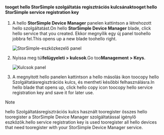 <!--author=alkohli last changed: 06/22/17-->

#### <a name="tooget-hello-storsimple-service-registration-key"></a><span data-ttu-id="21acd-101">tooget hello StorSimple szolgáltatás regisztrációs kulcsának</span><span class="sxs-lookup"><span data-stu-id="21acd-101">tooget hello StorSimple service registration key</span></span>

1. <span data-ttu-id="21acd-102">A hello **StorSimple Device Manager** panelen kattintson a létrehozott hello szolgáltatást.</span><span class="sxs-lookup"><span data-stu-id="21acd-102">On hello **StorSimple Device Manager** blade, click hello service that you created.</span></span> <span data-ttu-id="21acd-103">Ekkor megnyílik egy új panel toohello jobbra fel.</span><span class="sxs-lookup"><span data-stu-id="21acd-103">This opens up a new blade toohello right.</span></span>
   
     ![StorSimple-eszközkezelő panel](./media/storsimple-8000-get-service-registration-key/createssdevman5.png)

2.  <span data-ttu-id="21acd-105">Nyissa meg túl**felügyeleti > kulcsok**.</span><span class="sxs-lookup"><span data-stu-id="21acd-105">Go too**Management > Keys**.</span></span>
   
     ![Kulcsok panel](./media/storsimple-8000-get-service-registration-key/getregkey2.png)

3.  <span data-ttu-id="21acd-107">A megnyitott hello panelen kattintson a hello másolás ikon toocopy hello Szolgáltatásregisztrációs kulcs, és mentheti későbbi felhasználásra.</span><span class="sxs-lookup"><span data-stu-id="21acd-107">In hello blade that opens up, click hello copy icon toocopy hello service registration key and save it for later use.</span></span>

> [!NOTE]
> <span data-ttu-id="21acd-108">hello Szolgáltatásregisztrációs kulcs használt tooregister összes hello tooregister a StorSimple Device Manager szolgáltatással igénylő eszközök.</span><span class="sxs-lookup"><span data-stu-id="21acd-108">hello service registration key is used tooregister all hello devices that need tooregister with your StorSimple Device Manager service.</span></span>


